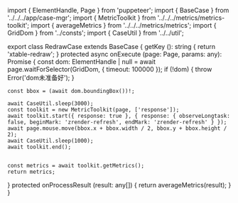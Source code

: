 import { ElementHandle, Page } from 'puppeteer';
import { BaseCase } from '../../../app/case-mgr';
import { MetricToolkit } from '../../../metrics/metrics-toolkit';
import { averageMetrics } from '../../../metrics/metrics';
import { GridDom } from '../consts';
import { CaseUtil } from '../../util';

export class RedrawCase extends BaseCase {
  getKey (): string {
    return 'xtable-redraw';
  }
  protected async onExecute (page: Page, params: any): Promise<any> {
    const dom: ElementHandle<Element> | null = await page.waitForSelector(GridDom, { timeout: 100000 });
    if (!dom) {
      throw Error('dom未准备好');
    }

    const bbox = (await dom.boundingBox())!;

    await CaseUtil.sleep(3000);
    const toolkit = new MetricToolkit(page, ['response']);
    await toolkit.start({ response: true }, { response: { observeLongtask: false, beginMark: 'zrender-refresh', endMark: 'zrender-refresh' } });
    await page.mouse.move(bbox.x + bbox.width / 2, bbox.y + bbox.height / 2);
    await CaseUtil.sleep(1000);
    await toolkit.end();
    

    const metrics = await toolkit.getMetrics();
    return metrics;
  }
  protected onProcessResult (result: any[]) {
    return averageMetrics(result);
  }
}

